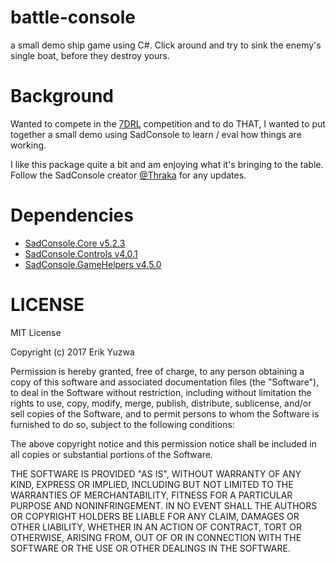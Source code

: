 # battle-console
a small demo ship game using C#. Click around and try to sink the enemy's single boat, before they destroy yours.

# Background

Wanted to compete in the [7DRL](http://7drl.roguetemple.com/) competition and to do THAT, I wanted to
put together a small demo using SadConsole to learn / eval how things
are working. 

I like this package quite a bit and am enjoying what it's bringing to
the table. Follow the SadConsole creator [@Thraka](https://twitter.com/thraka)
for any updates.

# Dependencies
* [SadConsole.Core v5.2.3](https://www.nuget.org/packages/SadConsole.Core/)
* [SadConsole.Controls v4.0.1](https://www.nuget.org/packages/SadConsole.Controls/)
* [SadConsole.GameHelpers v4.5.0](https://www.nuget.org/packages/SadConsole.GameHelpers/)

# LICENSE 

MIT License

Copyright (c) 2017 Erik Yuzwa

Permission is hereby granted, free of charge, to any person obtaining a copy
of this software and associated documentation files (the "Software"), to deal
in the Software without restriction, including without limitation the rights
to use, copy, modify, merge, publish, distribute, sublicense, and/or sell
copies of the Software, and to permit persons to whom the Software is
furnished to do so, subject to the following conditions:

The above copyright notice and this permission notice shall be included in all
copies or substantial portions of the Software.

THE SOFTWARE IS PROVIDED "AS IS", WITHOUT WARRANTY OF ANY KIND, EXPRESS OR
IMPLIED, INCLUDING BUT NOT LIMITED TO THE WARRANTIES OF MERCHANTABILITY,
FITNESS FOR A PARTICULAR PURPOSE AND NONINFRINGEMENT. IN NO EVENT SHALL THE
AUTHORS OR COPYRIGHT HOLDERS BE LIABLE FOR ANY CLAIM, DAMAGES OR OTHER
LIABILITY, WHETHER IN AN ACTION OF CONTRACT, TORT OR OTHERWISE, ARISING FROM,
OUT OF OR IN CONNECTION WITH THE SOFTWARE OR THE USE OR OTHER DEALINGS IN THE
SOFTWARE.
